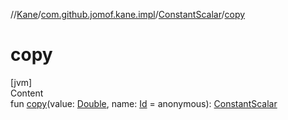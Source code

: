 //[Kane](../../index.md)/[com.github.jomof.kane.impl](../index.md)/[ConstantScalar](index.md)/[copy](copy.md)



# copy  
[jvm]  
Content  
fun [copy](copy.md)(value: [Double](https://kotlinlang.org/api/latest/jvm/stdlib/kotlin/-double/index.html), name: [Id](../index.md#%5Bcom.github.jomof.kane.impl%2FId%2F%2F%2FPointingToDeclaration%2F%5D%2FClasslikes%2F-1903152511) = anonymous): [ConstantScalar](index.md)  



